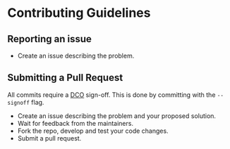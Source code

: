 # Contributing Guidelines

## Reporting an issue

* Create an issue describing the problem.

## Submitting a Pull Request

All commits require a [DCO](https://developercertificate.org/) sign-off.
This is done by committing with the `--signoff` flag.

* Create an issue describing the problem and your proposed solution.
* Wait for feedback from the maintainers.
* Fork the repo, develop and test your code changes.
* Submit a pull request.
